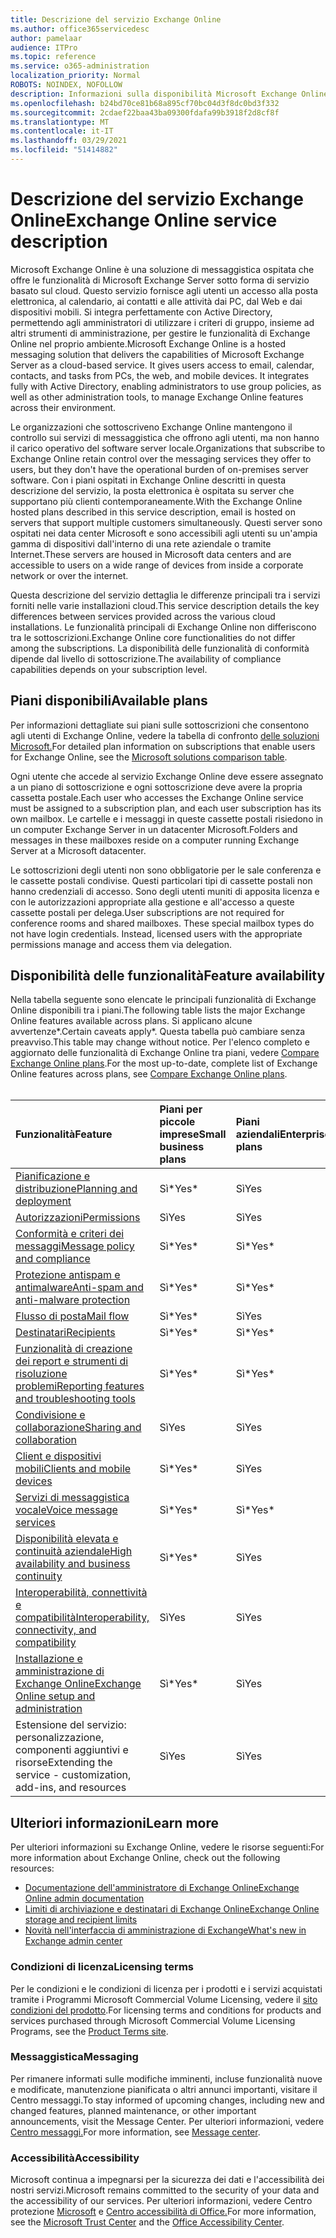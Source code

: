 ```yaml
---
title: Descrizione del servizio Exchange Online
ms.author: office365servicedesc
author: pamelaar
audience: ITPro
ms.topic: reference
ms.service: o365-administration
localization_priority: Normal
ROBOTS: NOINDEX, NOFOLLOW
description: Informazioni sulla disponibilità Microsoft Exchange Online servizio e funzionalità tra i piani di Microsoft 365 e Office 365.
ms.openlocfilehash: b24bd70ce81b68a895cf70bc04d3f8dc0bd3f332
ms.sourcegitcommit: 2cdaef22baa43ba09300fdafa99b3918f2d8cf8f
ms.translationtype: MT
ms.contentlocale: it-IT
ms.lasthandoff: 03/29/2021
ms.locfileid: "51414882"
---
```

# <a name="exchange-online-service-description"></a><span data-ttu-id="41522-103">Descrizione del servizio Exchange Online</span><span class="sxs-lookup"><span data-stu-id="41522-103">Exchange Online service description</span></span>

<span data-ttu-id="41522-p101">Microsoft Exchange Online è una soluzione di messaggistica ospitata che offre le funzionalità di Microsoft Exchange Server sotto forma di servizio basato sul cloud. Questo servizio fornisce agli utenti un accesso alla posta elettronica, al calendario, ai contatti e alle attività dai PC, dal Web e dai dispositivi mobili. Si integra perfettamente con Active Directory, permettendo agli amministratori di utilizzare i criteri di gruppo, insieme ad altri strumenti di amministrazione, per gestire le funzionalità di Exchange Online nel proprio ambiente.</span><span class="sxs-lookup"><span data-stu-id="41522-p101">Microsoft Exchange Online is a hosted messaging solution that delivers the capabilities of Microsoft Exchange Server as a cloud-based service. It gives users access to email, calendar, contacts, and tasks from PCs, the web, and mobile devices. It integrates fully with Active Directory, enabling administrators to use group policies, as well as other administration tools, to manage Exchange Online features across their environment.</span></span>
  
<span data-ttu-id="41522-107">Le organizzazioni che sottoscriveno Exchange Online mantengono il controllo sui servizi di messaggistica che offrono agli utenti, ma non hanno il carico operativo del software server locale.</span><span class="sxs-lookup"><span data-stu-id="41522-107">Organizations that subscribe to Exchange Online retain control over the messaging services they offer to users, but they don't have the operational burden of on-premises server software.</span></span> <span data-ttu-id="41522-108">Con i piani ospitati in Exchange Online descritti in questa descrizione del servizio, la posta elettronica è ospitata su server che supportano più clienti contemporaneamente.</span><span class="sxs-lookup"><span data-stu-id="41522-108">With the Exchange Online hosted plans described in this service description, email is hosted on servers that support multiple customers simultaneously.</span></span> <span data-ttu-id="41522-109">Questi server sono ospitati nei data center Microsoft e sono accessibili agli utenti su un'ampia gamma di dispositivi dall'interno di una rete aziendale o tramite Internet.</span><span class="sxs-lookup"><span data-stu-id="41522-109">These servers are housed in Microsoft data centers and are accessible to users on a wide range of devices from inside a corporate network or over the internet.</span></span>

<span data-ttu-id="41522-110">Questa descrizione del servizio dettaglia le differenze principali tra i servizi forniti nelle varie installazioni cloud.</span><span class="sxs-lookup"><span data-stu-id="41522-110">This service description details the key differences between services provided across the various cloud installations.</span></span> <span data-ttu-id="41522-111">Le funzionalità principali di Exchange Online non differiscono tra le sottoscrizioni.</span><span class="sxs-lookup"><span data-stu-id="41522-111">Exchange Online core functionalities do not differ among the subscriptions.</span></span> <span data-ttu-id="41522-112">La disponibilità delle funzionalità di conformità dipende dal livello di sottoscrizione.</span><span class="sxs-lookup"><span data-stu-id="41522-112">The availability of compliance capabilities depends on your subscription level.</span></span>
  
## <a name="available-plans"></a><span data-ttu-id="41522-113">Piani disponibili</span><span class="sxs-lookup"><span data-stu-id="41522-113">Available plans</span></span>

<span data-ttu-id="41522-114">Per informazioni dettagliate sui piani sulle sottoscrizioni che consentono agli utenti di Exchange Online, vedere la tabella di confronto [delle soluzioni Microsoft.](https://go.microsoft.com/fwlink/?linkid=2139145)</span><span class="sxs-lookup"><span data-stu-id="41522-114">For detailed plan information on subscriptions that enable users for Exchange Online, see the [Microsoft solutions comparison table](https://go.microsoft.com/fwlink/?linkid=2139145).</span></span>

<span data-ttu-id="41522-115">Ogni utente che accede al servizio Exchange Online deve essere assegnato a un piano di sottoscrizione e ogni sottoscrizione deve avere la propria cassetta postale.</span><span class="sxs-lookup"><span data-stu-id="41522-115">Each user who accesses the Exchange Online service must be assigned to a subscription plan, and each user subscription has its own mailbox.</span></span> <span data-ttu-id="41522-116">Le cartelle e i messaggi in queste cassette postali risiedono in un computer Exchange Server in un datacenter Microsoft.</span><span class="sxs-lookup"><span data-stu-id="41522-116">Folders and messages in these mailboxes reside on a computer running Exchange Server at a Microsoft datacenter.</span></span>
  
<span data-ttu-id="41522-p105">Le sottoscrizioni degli utenti non sono obbligatorie per le sale conferenza e le cassette postali condivise. Questi particolari tipi di cassette postali non hanno credenziali di accesso. Sono degli utenti muniti di apposita licenza e con le autorizzazioni appropriate alla gestione e all'accesso a queste cassette postali per delega.</span><span class="sxs-lookup"><span data-stu-id="41522-p105">User subscriptions are not required for conference rooms and shared mailboxes. These special mailbox types do not have login credentials. Instead, licensed users with the appropriate permissions manage and access them via delegation.</span></span>

## <a name="feature-availability"></a><span data-ttu-id="41522-120">Disponibilità delle funzionalità</span><span class="sxs-lookup"><span data-stu-id="41522-120">Feature availability</span></span>

<span data-ttu-id="41522-121">Nella tabella seguente sono elencate le principali funzionalità di Exchange Online disponibili tra i piani.</span><span class="sxs-lookup"><span data-stu-id="41522-121">The following table lists the major Exchange Online features available across plans.</span></span> <span data-ttu-id="41522-122">Si applicano alcune avvertenze\*.</span><span class="sxs-lookup"><span data-stu-id="41522-122">Certain caveats apply\*.</span></span> <span data-ttu-id="41522-123">Questa tabella può cambiare senza preavviso.</span><span class="sxs-lookup"><span data-stu-id="41522-123">This table may change without notice.</span></span> <span data-ttu-id="41522-124">Per l'elenco completo e aggiornato delle funzionalità di Exchange Online tra piani, vedere [Compare Exchange Online plans](https://www.microsoft.com/microsoft-365/exchange/compare-microsoft-exchange-online-plans).</span><span class="sxs-lookup"><span data-stu-id="41522-124">For the most up-to-date, complete list of Exchange Online features across plans, see [Compare Exchange Online plans](https://www.microsoft.com/microsoft-365/exchange/compare-microsoft-exchange-online-plans).</span></span><br><br>
  
| <span data-ttu-id="41522-125">Funzionalità</span><span class="sxs-lookup"><span data-stu-id="41522-125">Feature</span></span> | <span data-ttu-id="41522-126">Piani per piccole imprese</span><span class="sxs-lookup"><span data-stu-id="41522-126">Small business plans</span></span> | <span data-ttu-id="41522-127">Piani aziendali</span><span class="sxs-lookup"><span data-stu-id="41522-127">Enterprise plans</span></span> | <span data-ttu-id="41522-128">Piani didattici</span><span class="sxs-lookup"><span data-stu-id="41522-128">Education plans</span></span> | <span data-ttu-id="41522-129">GCC</span><span class="sxs-lookup"><span data-stu-id="41522-129">GCC</span></span> | <span data-ttu-id="41522-130">GCC-High</span><span class="sxs-lookup"><span data-stu-id="41522-130">GCC-High</span></span> | <span data-ttu-id="41522-131">DOD</span><span class="sxs-lookup"><span data-stu-id="41522-131">DOD</span></span> | 
|:-----|:-----|:-----|:-----|:-----|:-----|:-----|
|[<span data-ttu-id="41522-132">Pianificazione e distribuzione</span><span class="sxs-lookup"><span data-stu-id="41522-132">Planning and deployment</span></span>](planning-and-deployment.md)|<span data-ttu-id="41522-133">Sì\*</span><span class="sxs-lookup"><span data-stu-id="41522-133">Yes\*</span></span>|<span data-ttu-id="41522-134">Sì</span><span class="sxs-lookup"><span data-stu-id="41522-134">Yes</span></span>|<span data-ttu-id="41522-135">Sì</span><span class="sxs-lookup"><span data-stu-id="41522-135">Yes</span></span>|<span data-ttu-id="41522-136">Sì</span><span class="sxs-lookup"><span data-stu-id="41522-136">Yes</span></span>|<span data-ttu-id="41522-137">Sì</span><span class="sxs-lookup"><span data-stu-id="41522-137">Yes</span></span>|<span data-ttu-id="41522-138">Sì</span><span class="sxs-lookup"><span data-stu-id="41522-138">Yes</span></span>|
|[<span data-ttu-id="41522-139">Autorizzazioni</span><span class="sxs-lookup"><span data-stu-id="41522-139">Permissions</span></span>](permissions.md)|<span data-ttu-id="41522-140">Sì</span><span class="sxs-lookup"><span data-stu-id="41522-140">Yes</span></span>|<span data-ttu-id="41522-141">Sì</span><span class="sxs-lookup"><span data-stu-id="41522-141">Yes</span></span>|<span data-ttu-id="41522-142">Sì</span><span class="sxs-lookup"><span data-stu-id="41522-142">Yes</span></span>|<span data-ttu-id="41522-143">Sì</span><span class="sxs-lookup"><span data-stu-id="41522-143">Yes</span></span>|<span data-ttu-id="41522-144">Sì</span><span class="sxs-lookup"><span data-stu-id="41522-144">Yes</span></span>|<span data-ttu-id="41522-145">Sì</span><span class="sxs-lookup"><span data-stu-id="41522-145">Yes</span></span>|
|[<span data-ttu-id="41522-146">Conformità e criteri dei messaggi</span><span class="sxs-lookup"><span data-stu-id="41522-146">Message policy and compliance</span></span>](message-policy-and-compliance.md)|<span data-ttu-id="41522-147">Sì\*</span><span class="sxs-lookup"><span data-stu-id="41522-147">Yes\*</span></span>|<span data-ttu-id="41522-148">Sì\*</span><span class="sxs-lookup"><span data-stu-id="41522-148">Yes\*</span></span>|<span data-ttu-id="41522-149">Sì</span><span class="sxs-lookup"><span data-stu-id="41522-149">Yes</span></span>|<span data-ttu-id="41522-150">Sì</span><span class="sxs-lookup"><span data-stu-id="41522-150">Yes</span></span>|<span data-ttu-id="41522-151">Sì</span><span class="sxs-lookup"><span data-stu-id="41522-151">Yes</span></span>|<span data-ttu-id="41522-152">Sì</span><span class="sxs-lookup"><span data-stu-id="41522-152">Yes</span></span>|
|[<span data-ttu-id="41522-153">Protezione antispam e antimalware</span><span class="sxs-lookup"><span data-stu-id="41522-153">Anti-spam and anti-malware protection</span></span>](anti-spam-and-anti-malware-protection.md)|<span data-ttu-id="41522-154">Sì\*</span><span class="sxs-lookup"><span data-stu-id="41522-154">Yes\*</span></span>|<span data-ttu-id="41522-155">Sì\*</span><span class="sxs-lookup"><span data-stu-id="41522-155">Yes\*</span></span>|<span data-ttu-id="41522-156">Sì</span><span class="sxs-lookup"><span data-stu-id="41522-156">Yes</span></span>|<span data-ttu-id="41522-157">Sì</span><span class="sxs-lookup"><span data-stu-id="41522-157">Yes</span></span>|<span data-ttu-id="41522-158">Sì</span><span class="sxs-lookup"><span data-stu-id="41522-158">Yes</span></span>|<span data-ttu-id="41522-159">Sì</span><span class="sxs-lookup"><span data-stu-id="41522-159">Yes</span></span>|
|[<span data-ttu-id="41522-160">Flusso di posta</span><span class="sxs-lookup"><span data-stu-id="41522-160">Mail flow</span></span>](mail-flow.md)|<span data-ttu-id="41522-161">Sì\*</span><span class="sxs-lookup"><span data-stu-id="41522-161">Yes\*</span></span>|<span data-ttu-id="41522-162">Sì</span><span class="sxs-lookup"><span data-stu-id="41522-162">Yes</span></span>|<span data-ttu-id="41522-163">Sì</span><span class="sxs-lookup"><span data-stu-id="41522-163">Yes</span></span>|<span data-ttu-id="41522-164">Sì</span><span class="sxs-lookup"><span data-stu-id="41522-164">Yes</span></span>|<span data-ttu-id="41522-165">Sì</span><span class="sxs-lookup"><span data-stu-id="41522-165">Yes</span></span>|<span data-ttu-id="41522-166">Sì</span><span class="sxs-lookup"><span data-stu-id="41522-166">Yes</span></span>|
|[<span data-ttu-id="41522-167">Destinatari</span><span class="sxs-lookup"><span data-stu-id="41522-167">Recipients</span></span>](recipients.md)|<span data-ttu-id="41522-168">Sì\*</span><span class="sxs-lookup"><span data-stu-id="41522-168">Yes\*</span></span>|<span data-ttu-id="41522-169">Sì\*</span><span class="sxs-lookup"><span data-stu-id="41522-169">Yes\*</span></span>|<span data-ttu-id="41522-170">Sì</span><span class="sxs-lookup"><span data-stu-id="41522-170">Yes</span></span>|<span data-ttu-id="41522-171">Sì</span><span class="sxs-lookup"><span data-stu-id="41522-171">Yes</span></span>|<span data-ttu-id="41522-172">Sì\*</span><span class="sxs-lookup"><span data-stu-id="41522-172">Yes\*</span></span>|<span data-ttu-id="41522-173">Sì\*</span><span class="sxs-lookup"><span data-stu-id="41522-173">Yes\*</span></span>|
|[<span data-ttu-id="41522-174">Funzionalità di creazione dei report e strumenti di risoluzione problemi</span><span class="sxs-lookup"><span data-stu-id="41522-174">Reporting features and troubleshooting tools</span></span>](reporting-features-and-troubleshooting-tools.md)|<span data-ttu-id="41522-175">Sì\*</span><span class="sxs-lookup"><span data-stu-id="41522-175">Yes\*</span></span>|<span data-ttu-id="41522-176">Sì\*</span><span class="sxs-lookup"><span data-stu-id="41522-176">Yes\*</span></span>|<span data-ttu-id="41522-177">Sì</span><span class="sxs-lookup"><span data-stu-id="41522-177">Yes</span></span>|<span data-ttu-id="41522-178">Sì</span><span class="sxs-lookup"><span data-stu-id="41522-178">Yes</span></span>|<span data-ttu-id="41522-179">Sì\*</span><span class="sxs-lookup"><span data-stu-id="41522-179">Yes\*</span></span>|<span data-ttu-id="41522-180">Sì\*</span><span class="sxs-lookup"><span data-stu-id="41522-180">Yes\*</span></span>|
|[<span data-ttu-id="41522-181">Condivisione e collaborazione</span><span class="sxs-lookup"><span data-stu-id="41522-181">Sharing and collaboration</span></span>](sharing-and-collaboration.md)|<span data-ttu-id="41522-182">Sì</span><span class="sxs-lookup"><span data-stu-id="41522-182">Yes</span></span>|<span data-ttu-id="41522-183">Sì</span><span class="sxs-lookup"><span data-stu-id="41522-183">Yes</span></span>|<span data-ttu-id="41522-184">Sì</span><span class="sxs-lookup"><span data-stu-id="41522-184">Yes</span></span>|<span data-ttu-id="41522-185">Sì</span><span class="sxs-lookup"><span data-stu-id="41522-185">Yes</span></span>|<span data-ttu-id="41522-186">Sì</span><span class="sxs-lookup"><span data-stu-id="41522-186">Yes</span></span>|<span data-ttu-id="41522-187">Sì</span><span class="sxs-lookup"><span data-stu-id="41522-187">Yes</span></span>|
|[<span data-ttu-id="41522-188">Client e dispositivi mobili</span><span class="sxs-lookup"><span data-stu-id="41522-188">Clients and mobile devices</span></span>](clients-and-mobile-devices.md)|<span data-ttu-id="41522-189">Sì\*</span><span class="sxs-lookup"><span data-stu-id="41522-189">Yes\*</span></span>|<span data-ttu-id="41522-190">Sì</span><span class="sxs-lookup"><span data-stu-id="41522-190">Yes</span></span>|<span data-ttu-id="41522-191">Sì</span><span class="sxs-lookup"><span data-stu-id="41522-191">Yes</span></span>|<span data-ttu-id="41522-192">Sì\*</span><span class="sxs-lookup"><span data-stu-id="41522-192">Yes\*</span></span>|<span data-ttu-id="41522-193">Sì\*</span><span class="sxs-lookup"><span data-stu-id="41522-193">Yes\*</span></span>|<span data-ttu-id="41522-194">Sì\*</span><span class="sxs-lookup"><span data-stu-id="41522-194">Yes\*</span></span>|
|[<span data-ttu-id="41522-195">Servizi di messaggistica vocale</span><span class="sxs-lookup"><span data-stu-id="41522-195">Voice message services</span></span>](voice-message-services.md)|<span data-ttu-id="41522-196">Sì\*</span><span class="sxs-lookup"><span data-stu-id="41522-196">Yes\*</span></span>|<span data-ttu-id="41522-197">Sì\*</span><span class="sxs-lookup"><span data-stu-id="41522-197">Yes\*</span></span>|<span data-ttu-id="41522-198">Sì</span><span class="sxs-lookup"><span data-stu-id="41522-198">Yes</span></span>|<span data-ttu-id="41522-199">No\*</span><span class="sxs-lookup"><span data-stu-id="41522-199">No\*</span></span>|<span data-ttu-id="41522-200">No\*</span><span class="sxs-lookup"><span data-stu-id="41522-200">No\*</span></span>|<span data-ttu-id="41522-201">No\*</span><span class="sxs-lookup"><span data-stu-id="41522-201">No\*</span></span>|
|[<span data-ttu-id="41522-202">Disponibilità elevata e continuità aziendale</span><span class="sxs-lookup"><span data-stu-id="41522-202">High availability and business continuity</span></span>](high-availability-and-business-continuity.md)|<span data-ttu-id="41522-203">Sì\*</span><span class="sxs-lookup"><span data-stu-id="41522-203">Yes\*</span></span>|<span data-ttu-id="41522-204">Sì</span><span class="sxs-lookup"><span data-stu-id="41522-204">Yes</span></span>|<span data-ttu-id="41522-205">Sì</span><span class="sxs-lookup"><span data-stu-id="41522-205">Yes</span></span>|<span data-ttu-id="41522-206">Sì</span><span class="sxs-lookup"><span data-stu-id="41522-206">Yes</span></span>|<span data-ttu-id="41522-207">Sì</span><span class="sxs-lookup"><span data-stu-id="41522-207">Yes</span></span>|<span data-ttu-id="41522-208">Sì</span><span class="sxs-lookup"><span data-stu-id="41522-208">Yes</span></span>|
|[<span data-ttu-id="41522-209">Interoperabilità, connettività e compatibilità</span><span class="sxs-lookup"><span data-stu-id="41522-209">Interoperability, connectivity, and compatibility</span></span>](interoperability-connectivity-and-compatibility.md)|<span data-ttu-id="41522-210">Sì</span><span class="sxs-lookup"><span data-stu-id="41522-210">Yes</span></span>|<span data-ttu-id="41522-211">Sì</span><span class="sxs-lookup"><span data-stu-id="41522-211">Yes</span></span>|<span data-ttu-id="41522-212">Sì</span><span class="sxs-lookup"><span data-stu-id="41522-212">Yes</span></span>|<span data-ttu-id="41522-213">Sì</span><span class="sxs-lookup"><span data-stu-id="41522-213">Yes</span></span>|<span data-ttu-id="41522-214">Sì</span><span class="sxs-lookup"><span data-stu-id="41522-214">Yes</span></span>|<span data-ttu-id="41522-215">Sì</span><span class="sxs-lookup"><span data-stu-id="41522-215">Yes</span></span>|
|[<span data-ttu-id="41522-216">Installazione e amministrazione di Exchange Online</span><span class="sxs-lookup"><span data-stu-id="41522-216">Exchange Online setup and administration</span></span>](exchange-online-setup-and-administration.md)|<span data-ttu-id="41522-217">Sì\*</span><span class="sxs-lookup"><span data-stu-id="41522-217">Yes\*</span></span>|<span data-ttu-id="41522-218">Sì</span><span class="sxs-lookup"><span data-stu-id="41522-218">Yes</span></span>|<span data-ttu-id="41522-219">Sì</span><span class="sxs-lookup"><span data-stu-id="41522-219">Yes</span></span>|<span data-ttu-id="41522-220">Sì</span><span class="sxs-lookup"><span data-stu-id="41522-220">Yes</span></span>|<span data-ttu-id="41522-221">Sì</span><span class="sxs-lookup"><span data-stu-id="41522-221">Yes</span></span>|<span data-ttu-id="41522-222">Sì\*</span><span class="sxs-lookup"><span data-stu-id="41522-222">Yes\*</span></span>|
|<span data-ttu-id="41522-223">Estensione del servizio: personalizzazione, componenti aggiuntivi e risorse</span><span class="sxs-lookup"><span data-stu-id="41522-223">Extending the service - customization, add-ins, and resources</span></span>|<span data-ttu-id="41522-224">Sì</span><span class="sxs-lookup"><span data-stu-id="41522-224">Yes</span></span>|<span data-ttu-id="41522-225">Sì</span><span class="sxs-lookup"><span data-stu-id="41522-225">Yes</span></span>|<span data-ttu-id="41522-226">Sì</span><span class="sxs-lookup"><span data-stu-id="41522-226">Yes</span></span>|<span data-ttu-id="41522-227">Sì</span><span class="sxs-lookup"><span data-stu-id="41522-227">Yes</span></span>|<span data-ttu-id="41522-228">Sì</span><span class="sxs-lookup"><span data-stu-id="41522-228">Yes</span></span>|<span data-ttu-id="41522-229">Sì</span><span class="sxs-lookup"><span data-stu-id="41522-229">Yes</span></span>|

## <a name="learn-more"></a><span data-ttu-id="41522-230">Ulteriori informazioni</span><span class="sxs-lookup"><span data-stu-id="41522-230">Learn more</span></span>

<span data-ttu-id="41522-231">Per ulteriori informazioni su Exchange Online, vedere le risorse seguenti:</span><span class="sxs-lookup"><span data-stu-id="41522-231">For more information about Exchange Online, check out the following resources:</span></span>

- [<span data-ttu-id="41522-232">Documentazione dell'amministratore di Exchange Online</span><span class="sxs-lookup"><span data-stu-id="41522-232">Exchange Online admin documentation</span></span>](/exchange/exchange-online)
- [<span data-ttu-id="41522-233">Limiti di archiviazione e destinatari di Exchange Online</span><span class="sxs-lookup"><span data-stu-id="41522-233">Exchange Online storage and recipient limits</span></span>](exchange-online-limits.md)
- [<span data-ttu-id="41522-234">Novità nell'interfaccia di amministrazione di Exchange</span><span class="sxs-lookup"><span data-stu-id="41522-234">What's new in Exchange admin center</span></span>](/exchange/whats-new)

### <a name="licensing-terms"></a><span data-ttu-id="41522-235">Condizioni di licenza</span><span class="sxs-lookup"><span data-stu-id="41522-235">Licensing terms</span></span>

<span data-ttu-id="41522-236">Per le condizioni e le condizioni di licenza per i prodotti e i servizi acquistati tramite i Programmi Microsoft Commercial Volume Licensing, vedere il [sito condizioni del prodotto](https://www.microsoft.com/licensing/terms/).</span><span class="sxs-lookup"><span data-stu-id="41522-236">For licensing terms and conditions for products and services purchased through Microsoft Commercial Volume Licensing Programs, see the [Product Terms site](https://www.microsoft.com/licensing/terms/).</span></span> 

### <a name="messaging"></a><span data-ttu-id="41522-237">Messaggistica</span><span class="sxs-lookup"><span data-stu-id="41522-237">Messaging</span></span>

<span data-ttu-id="41522-238">Per rimanere informati sulle modifiche imminenti, incluse funzionalità nuove e modificate, manutenzione pianificata o altri annunci importanti, visitare il Centro messaggi.</span><span class="sxs-lookup"><span data-stu-id="41522-238">To stay informed of upcoming changes, including new and changed features, planned maintenance, or other important announcements, visit the Message Center.</span></span> <span data-ttu-id="41522-239">Per ulteriori informazioni, vedere [Centro messaggi.](/microsoft-365/admin/manage/message-center)</span><span class="sxs-lookup"><span data-stu-id="41522-239">For more information, see [Message center](/microsoft-365/admin/manage/message-center).</span></span>

### <a name="accessibility"></a><span data-ttu-id="41522-240">Accessibilità</span><span class="sxs-lookup"><span data-stu-id="41522-240">Accessibility</span></span>

<span data-ttu-id="41522-241">Microsoft continua a impegnarsi per la sicurezza dei dati e l'accessibilità dei nostri servizi.</span><span class="sxs-lookup"><span data-stu-id="41522-241">Microsoft remains committed to the security of your data and the accessibility of our services.</span></span> <span data-ttu-id="41522-242">Per ulteriori informazioni, vedere Centro protezione [Microsoft](https://www.microsoft.com/trust-center) e [Centro accessibilità di Office.](https://support.office.com/article/ecab0fcf-d143-4fe8-a2ff-6cd596bddc6d)</span><span class="sxs-lookup"><span data-stu-id="41522-242">For more information, see the [Microsoft Trust Center](https://www.microsoft.com/trust-center) and the [Office Accessibility Center](https://support.office.com/article/ecab0fcf-d143-4fe8-a2ff-6cd596bddc6d).</span></span>
